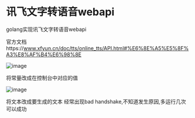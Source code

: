 # 讯飞文字转语音webapi
golang实现讯飞文字转语音webapi

官方文档https://www.xfyun.cn/doc/tts/online_tts/API.html#%E6%8E%A5%E5%8F%A3%E8%AF%B4%E6%98%8E

![image](https://github.com/cccqcccq/xf_TextToAudio/assets/117553354/fa2cab1b-4f13-4210-a3be-22a583a8817f)

将常量改成在控制台中对应的值

![image](https://github.com/cccqcccq/xf_TextToAudio/assets/117553354/ebf47f94-889c-41d0-839b-3df5e546009f)

将文本改成要生成的文本
经常出现bad handshake,不知道发生原因,多运行几次可以成功
